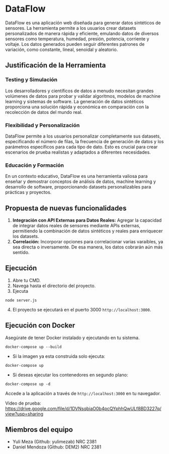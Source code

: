 # DataFlow

DataFlow es una aplicación web diseñada para generar datos sintéticos de sensores. La herramienta permite a los usuarios crear datasets personalizados de manera rápida y eficiente, emulando datos de diversos sensores como temperatura, humedad, presión, potencia, corriente y voltaje. Los datos generados pueden seguir diferentes patrones de variación, como constante, lineal, senoidal y aleatorio.

## Justificación de la Herramienta

### Testing y Simulación

Los desarrolladores y científicos de datos a menudo necesitan grandes volúmenes de datos para probar y validar algoritmos, modelos de machine learning y sistemas de software. La generación de datos sintéticos proporciona una solución rápida y económica en comparación con la recolección de datos del mundo real.

### Flexibilidad y Personalización

DataFlow permite a los usuarios personalizar completamente sus datasets, especificando el número de filas, la frecuencia de generación de datos y los parámetros específicos para cada tipo de dato. Esto es crucial para crear escenarios de prueba realistas y adaptados a diferentes necesidades.

### Educación y Formación

En un contexto educativo, DataFlow es una herramienta valiosa para enseñar y demostrar conceptos de análisis de datos, machine learning y desarrollo de software, proporcionando datasets personalizables para prácticas y proyectos.

## Propuesta de nuevas funcionalidades

1. **Integración con API Externas para Datos Reales:** Agregar la capacidad de integrar datos reales de sensores mediante APIs externas, permitiendo la combinación de datos sintéticos y reales para enriquecer los datasets.
2. **Correlación:** Incorporar opciones para correlacionar varias varaibles, ya sea directa o inversamente. De esa manera, los datos cobrarán aún más sentido.

## Ejecución

1. Abre tu CMD.
2. Navega hasta el directorio del proyecto.
3. Ejecuta 
```
node server.js
```
4. El proyecto se ejecutará en el puerto 3000 `http://localhost:3000`.

## Ejecución con Docker
Asegúrate de tener Docker instalado y ejecutando en tu sistema.

```
docker-compose up --build
```

- Si la imagen ya esta construida solo ejecuta:
```
docker-compose up
```
- Si deseas ejecutar los contenedores en segundo plano:
```
docker-compose up -d
```

Accede a la aplicación a través de `http://localhost:3000` en tu navegador.

Video de prueba: https://drive.google.com/file/d/1DVNsqbiaO0b4pcQYphhQwULf8BD3227q/view?usp=sharing 

## Miembros del equipo

- Yuli Meza (Github: yulimezab) NRC 2381
- Daniel Mendoza (Github: DEM2) NRC 2381
